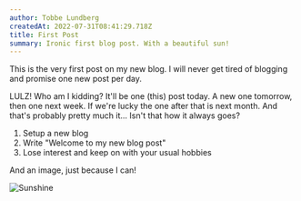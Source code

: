 ```yaml
---
author: Tobbe Lundberg
createdAt: 2022-07-31T08:41:29.718Z
title: First Post
summary: Ironic first blog post. With a beautiful sun!
---
```


This is the very first post on my new blog. I will never get tired of blogging and promise one new post per day.

LULZ! Who am I kidding? It'll be one (this) post today. A new one tomorrow, then one next week. If we're lucky the one after that is next month. And that's probably pretty much it... Isn't that how it always goes?

1. Setup a new blog
2. Write "Welcome to my new blog post"
3. Lose interest and keep on with your usual hobbies

And an image, just because I can!

![Sunshine](https://cdn.pixabay.com/photo/2012/05/04/10/17/sun-47083_1280.png "The sun is shining")
